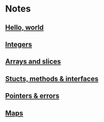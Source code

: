 # Notes

## [Hello, world](./hello-world.md)
## [Integers](./integers.md)
## [Arrays and slices](./arrays-and-slices.md)
## [Stucts, methods & interfaces](./structs-methods-interfaces.md)
## [Pointers & errors](./pointers-and-errors.md)
## [Maps](./maps.md)
